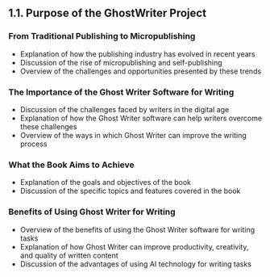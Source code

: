 ## 1.1. Purpose of the GhostWriter Project

### From Traditional Publishing to Micropublishing
- Explanation of how the publishing industry has evolved in recent years
- Discussion of the rise of micropublishing and self-publishing
- Overview of the challenges and opportunities presented by these trends

### The Importance of the Ghost Writer Software for Writing
- Discussion of the challenges faced by writers in the digital age
- Explanation of how the Ghost Writer software can help writers overcome these challenges
- Overview of the ways in which Ghost Writer can improve the writing process

### What the Book Aims to Achieve
- Explanation of the goals and objectives of the book
- Discussion of the specific topics and features covered in the book

### Benefits of Using Ghost Writer for Writing
- Overview of the benefits of using the Ghost Writer software for writing tasks
- Explanation of how Ghost Writer can improve productivity, creativity, and quality of written
  content
- Discussion of the advantages of using AI technology for writing tasks
